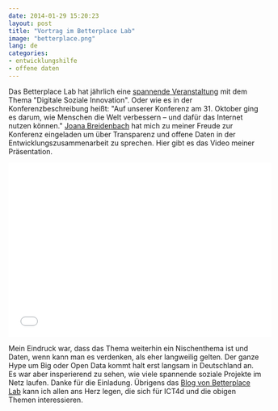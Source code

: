 ```yaml
---
date: 2014-01-29 15:20:23
layout: post
title: "Vortrag im Betterplace Lab"
image: "betterplace.png"
lang: de
categories:
- entwicklungshilfe
- offene daten
---
```


Das Betterplace Lab hat jährlich eine [spannende Veranstaltung](http://www.betterplace-lab.org/projekte/betterplace-labtogether) mit dem Thema "Digitale Soziale Innovation". Oder wie es in der Konferenzbeschreibung heißt: "Auf unserer Konferenz am 31. Oktober ging es darum, wie Menschen die Welt verbessern – und dafür das Internet nutzen können." [Joana Breidenbach](https://twitter.com/joanabp) hat mich zu meiner Freude zur Konferenz eingeladen um über Transparenz und offene Daten in der Entwicklungszusammenarbeit zu sprechen. Hier gibt es das Video meiner Präsentation.

<div class="flex-video">
<iframe width="520" height="345" src="//www.youtube.com/embed/z8kR6e-Qsco" frameborder="0" allowfullscreen></iframe></div>

Mein Eindruck war, dass das Thema weiterhin ein Nischenthema ist und Daten, wenn kann man es verdenken, als eher langweilig gelten. Der ganze Hype um Big oder Open Data kommt halt erst langsam in Deutschland an. Es war aber insperierend zu sehen, wie viele spannende soziale Projekte im Netz laufen. Danke für die Einladung. Übrigens das [Blog von Betterplace Lab](http://www.betterplace-lab.org/de/blog) kann ich allen ans Herz legen, die sich für ICT4d und die obigen Themen interessieren.
